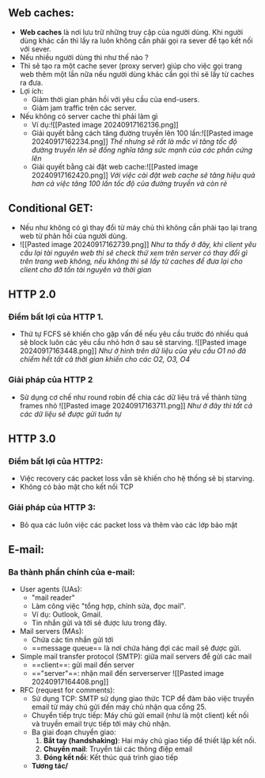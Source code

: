 ## Web caches:
- **Web caches** là nơi lưu trữ những truy cập của người dùng. Khi người dùng khác cần thì lấy ra luôn không cần phải gọi ra sever để tạo kết nối với sever.
- Nếu nhiều người dùng thì như thế nào ?
- Thì sẽ tạo ra một cache sever (proxy server) giúp cho việc gọi trang web thêm một lần nữa nếu người dùng khác cần gọi thì sẽ lấy từ caches ra đưa.
 - Lợi ích:
	+ Giảm thời gian phản hồi với yêu cầu của end-users.
	+ Giảm jam traffic trên các server.
- Nếu không có server cache thì phải làm gì 
	 - Ví dụ:![[Pasted image 20240917162136.png]]
	 - Giải quyết bằng cách tăng đường truyền lên 100 lần:![[Pasted image 20240917162234.png]]
		*Thế nhưng sẽ rất là mắc vì tăng tốc độ đường truyền lên sẽ đồng nghĩa tăng sức mạnh của các phần cứng lên*
	- Giải quyết bằng cài đặt web cache:![[Pasted image 20240917162420.png]]
		*Với việc cài đặt web cache sẽ tăng hiệu quả hơn cả việc tăng 100 lần tốc độ của đường truyền và còn rẻ*
## Conditional GET:
- Nếu như không có gì thay đổi từ máy chủ thì không cần phải tạo lại trang web từ phản hồi của người dùng.
- ![[Pasted image 20240917162739.png]]
	 *Như ta thấy ở đây, khi client yêu cầu lại tài nguyên web thì sẽ check thử xem trên server có thay đổi gì trên trang web không, nếu không thì sẽ lấy từ caches để đưa lại cho client cho đỡ tốn tài nguyên và thời gian*
## HTTP 2.0
### Điểm bất lợi của HTTP 1.
- Thứ tự FCFS sẽ khiến cho gặp vấn đề nếu yêu cầu trước đó nhiều quá sẽ block luôn các yêu cầu nhỏ hơn ở sau sẽ starving.
	 ![[Pasted image 20240917163448.png]]
		*Như ở hình trên dữ liệu của yêu cầu O1 nó đã chiếm hết tất cả thời gian khiến cho các O2, O3, O4*
### Giải pháp của HTTP 2
- Sử dụng cơ chế như round robin để chia các dữ liệu trả về thành từng frames nhỏ
	![[Pasted image 20240917163711.png]]
		*Như ở đây thì tất cả các dữ liệu sẽ được gửi tuần tự*
## HTTP 3.0
### Điểm bất lợi của HTTP2:
- Việc recovery các packet loss vẫn sẽ khiến cho hệ thống sẽ bị starving.
- Không có bảo mật cho kết nối TCP
### Giải pháp của HTTP 3:
- Bỏ qua các luôn việc các packet loss và thêm vào các lớp bảo mật
## E-mail:
### Ba thành phần chính của e-mail:
- User agents (UAs):
	- "mail reader"
	- Làm công việc "tổng hợp, chỉnh sửa, đọc mail".
	- Ví dụ: Outlook, Gmail.
	- Tin nhắn gửi và tới sẽ được lưu trong đây.
- Mail servers (MAs):
	- Chứa các tin nhắn gửi tới
	- ==message queue== là nơi chứa hàng đợi các mail sẽ được gửi.
- Simple mail transfer protocol (SMTP): giữa mail servers để gửi các mail
	- ==client==: gửi mail đến server
	- =="server"==: nhận mail đến serverserver
		![[Pasted image 20240917164408.png]]
- RFC (request for comments):
	- Sử dụng TCP: SMTP sử dụng giao thức TCP để đảm bảo việc truyền email từ máy chủ gửi đến máy chủ nhận qua cổng 25.
	- Chuyển tiếp trực tiếp: Máy chủ gửi email (như là một client) kết nối và truyền email trực tiếp tới máy chủ nhận.
	- Ba giai đoạn chuyển giao:
		1. **Bắt tay (handshaking)**: Hai máy chủ giao tiếp để thiết lập kết nối.
		2. **Chuyển mail**: Truyền tải các thông điệp email
		3. **Đóng kết nối**: Kết thúc quá trình giao tiếp
	- **Tương tác/**